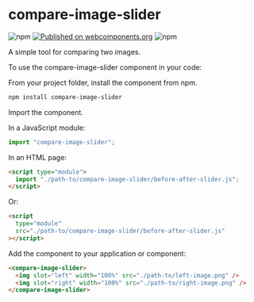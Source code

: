 # compare-image-slider

![npm](https://img.shields.io/npm/v/compare-image-slider) [![Published on webcomponents.org](https://img.shields.io/badge/webcomponents.org-published-blue.svg)](https://www.webcomponents.org/element/compare-image-slider) ![npm](https://img.shields.io/npm/l/compare-image-slider)

A simple tool for comparing two images.

To use the compare-image-slider component in your code:

From your project folder, install the component from npm.

```sh
npm install compare-image-slider
```

Import the component.

In a JavaScript module:

```js
import "compare-image-slider";
```

In an HTML page:

```html
<script type="module">
  import "./path-to/compare-image-slider/before-after-slider.js";
</script>
```

Or:

```html
<script
  type="module"
  src="./path-to/compare-image-slider/before-after-slider.js"
></script>
```

Add the component to your application or component:

```html
<compare-image-slider>
  <img slot="left" width="100%" src="./path-to/left-image.png" />
  <img slot="right" width="100%" src="./path-to/right-image.png" />
</compare-image-slider>
```
